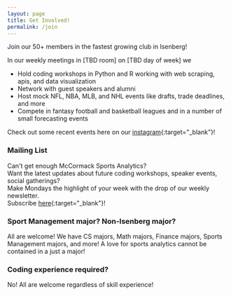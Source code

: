 ```yaml
---
layout: page
title: Get Involved!
permalink: /join
---
```

<!-- TODO copy and pasted from Actuarial Club! -->
<!-- TODO include landmark photo here -->
<!-- maybe add CSS styling for photo to extend along whole website width? -->

<!-- TODO figure out weekly meeting dates -->
Join our 50+ members in the fastest growing club in Isenberg!  

In our weekly meetings in [TBD room] on [TBD day of week] we
- Hold coding workshops in Python and R working with web scraping, apis, and data visualization
- Network with guest speakers and alumni
- Host mock NFL, NBA, MLB, and NHL events like drafts, trade deadlines, and more
- Compete in fantasy football and basketball leagues and in a number of small forecasting events

Check out some recent events here on our [instagram](https://www.instagram.com/mccormackumass/){:target="_blank"}!

<!-- TODO include clickbait internship posting drop here -->
### Mailing List
Can't get enough McCormack Sports Analytics? <br>
Want the latest updates about future coding workshops, speaker events, social gatherings? <br>
Make Mondays the highlight of your week with the drop of our weekly newsletter. <br>
Subscribe [here](https://forms.gle/drDTreKZXTgobWc5A){:target="_blank"}!

### Sport Management major? Non-Isenberg major? 
All are welcome!  We have CS majors, Math majors, Finance majors, Sports Management majors, and more!
A love for sports analytics cannot be contained in a just a major! 

### Coding experience required?
No!  All are welcome regardless of skill experience!